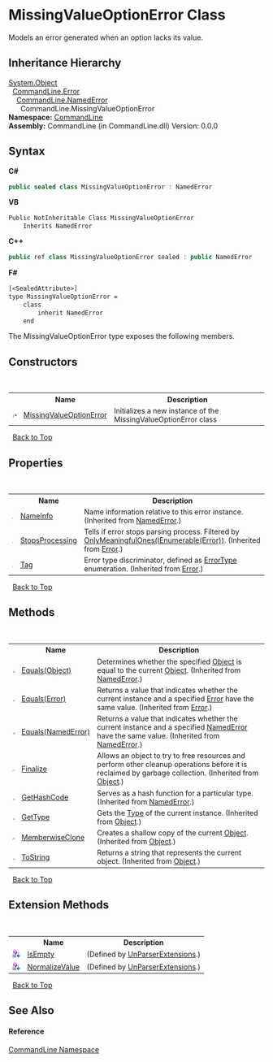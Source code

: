 # MissingValueOptionError Class
 

Models an error generated when an option lacks its value.


## Inheritance Hierarchy
<a href="https://docs.microsoft.com/dotnet/api/system.object" target="_blank">System.Object</a><br />&nbsp;&nbsp;<a href="T_CommandLine_Error">CommandLine.Error</a><br />&nbsp;&nbsp;&nbsp;&nbsp;<a href="T_CommandLine_NamedError">CommandLine.NamedError</a><br />&nbsp;&nbsp;&nbsp;&nbsp;&nbsp;&nbsp;CommandLine.MissingValueOptionError<br />
**Namespace:**&nbsp;<a href="N_CommandLine">CommandLine</a><br />**Assembly:**&nbsp;CommandLine (in CommandLine.dll) Version: 0.0.0

## Syntax

**C#**<br />
``` C#
public sealed class MissingValueOptionError : NamedError
```

**VB**<br />
``` VB
Public NotInheritable Class MissingValueOptionError
	Inherits NamedError
```

**C++**<br />
``` C++
public ref class MissingValueOptionError sealed : public NamedError
```

**F#**<br />
``` F#
[<SealedAttribute>]
type MissingValueOptionError =  
    class
        inherit NamedError
    end
```

The MissingValueOptionError type exposes the following members.


## Constructors
&nbsp;<table><tr><th></th><th>Name</th><th>Description</th></tr><tr><td>![Protected method](media/protmethod.gif "Protected method")</td><td><a href="M_CommandLine_MissingValueOptionError__ctor">MissingValueOptionError</a></td><td>
Initializes a new instance of the MissingValueOptionError class</td></tr></table>&nbsp;
<a href="#missingvalueoptionerror-class">Back to Top</a>

## Properties
&nbsp;<table><tr><th></th><th>Name</th><th>Description</th></tr><tr><td>![Public property](media/pubproperty.gif "Public property")</td><td><a href="P_CommandLine_NamedError_NameInfo">NameInfo</a></td><td>
Name information relative to this error instance.
 (Inherited from <a href="T_CommandLine_NamedError">NamedError</a>.)</td></tr><tr><td>![Public property](media/pubproperty.gif "Public property")</td><td><a href="P_CommandLine_Error_StopsProcessing">StopsProcessing</a></td><td>
Tells if error stops parsing process. Filtered by <a href="M_CommandLine_ErrorExtensions_OnlyMeaningfulOnes">OnlyMeaningfulOnes(IEnumerable(Error))</a>.
 (Inherited from <a href="T_CommandLine_Error">Error</a>.)</td></tr><tr><td>![Public property](media/pubproperty.gif "Public property")</td><td><a href="P_CommandLine_Error_Tag">Tag</a></td><td>
Error type discriminator, defined as <a href="T_CommandLine_ErrorType">ErrorType</a> enumeration.
 (Inherited from <a href="T_CommandLine_Error">Error</a>.)</td></tr></table>&nbsp;
<a href="#missingvalueoptionerror-class">Back to Top</a>

## Methods
&nbsp;<table><tr><th></th><th>Name</th><th>Description</th></tr><tr><td>![Public method](media/pubmethod.gif "Public method")</td><td><a href="M_CommandLine_NamedError_Equals_1">Equals(Object)</a></td><td>
Determines whether the specified <a href="https://docs.microsoft.com/dotnet/api/system.object" target="_blank">Object</a> is equal to the current <a href="https://docs.microsoft.com/dotnet/api/system.object" target="_blank">Object</a>.
 (Inherited from <a href="T_CommandLine_NamedError">NamedError</a>.)</td></tr><tr><td>![Public method](media/pubmethod.gif "Public method")</td><td><a href="M_CommandLine_Error_Equals">Equals(Error)</a></td><td>
Returns a value that indicates whether the current instance and a specified <a href="T_CommandLine_Error">Error</a> have the same value.
 (Inherited from <a href="T_CommandLine_Error">Error</a>.)</td></tr><tr><td>![Public method](media/pubmethod.gif "Public method")</td><td><a href="M_CommandLine_NamedError_Equals">Equals(NamedError)</a></td><td>
Returns a value that indicates whether the current instance and a specified <a href="T_CommandLine_NamedError">NamedError</a> have the same value.
 (Inherited from <a href="T_CommandLine_NamedError">NamedError</a>.)</td></tr><tr><td>![Protected method](media/protmethod.gif "Protected method")</td><td><a href="https://docs.microsoft.com/dotnet/api/system.object.finalize#System_Object_Finalize" target="_blank">Finalize</a></td><td>
Allows an object to try to free resources and perform other cleanup operations before it is reclaimed by garbage collection.
 (Inherited from <a href="https://docs.microsoft.com/dotnet/api/system.object" target="_blank">Object</a>.)</td></tr><tr><td>![Public method](media/pubmethod.gif "Public method")</td><td><a href="M_CommandLine_NamedError_GetHashCode">GetHashCode</a></td><td>
Serves as a hash function for a particular type.
 (Inherited from <a href="T_CommandLine_NamedError">NamedError</a>.)</td></tr><tr><td>![Public method](media/pubmethod.gif "Public method")</td><td><a href="https://docs.microsoft.com/dotnet/api/system.object.gettype#System_Object_GetType" target="_blank">GetType</a></td><td>
Gets the <a href="https://docs.microsoft.com/dotnet/api/system.type" target="_blank">Type</a> of the current instance.
 (Inherited from <a href="https://docs.microsoft.com/dotnet/api/system.object" target="_blank">Object</a>.)</td></tr><tr><td>![Protected method](media/protmethod.gif "Protected method")</td><td><a href="https://docs.microsoft.com/dotnet/api/system.object.memberwiseclone#System_Object_MemberwiseClone" target="_blank">MemberwiseClone</a></td><td>
Creates a shallow copy of the current <a href="https://docs.microsoft.com/dotnet/api/system.object" target="_blank">Object</a>.
 (Inherited from <a href="https://docs.microsoft.com/dotnet/api/system.object" target="_blank">Object</a>.)</td></tr><tr><td>![Public method](media/pubmethod.gif "Public method")</td><td><a href="https://docs.microsoft.com/dotnet/api/system.object.tostring#System_Object_ToString" target="_blank">ToString</a></td><td>
Returns a string that represents the current object.
 (Inherited from <a href="https://docs.microsoft.com/dotnet/api/system.object" target="_blank">Object</a>.)</td></tr></table>&nbsp;
<a href="#missingvalueoptionerror-class">Back to Top</a>

## Extension Methods
&nbsp;<table><tr><th></th><th>Name</th><th>Description</th></tr><tr><td>![Private Extension Method](media/privextension.gif "Private Extension Method")</td><td><a href="M_CommandLine_UnParserExtensions_IsEmpty">IsEmpty</a></td><td> (Defined by <a href="T_CommandLine_UnParserExtensions">UnParserExtensions</a>.)</td></tr><tr><td>![Private Extension Method](media/privextension.gif "Private Extension Method")</td><td><a href="M_CommandLine_UnParserExtensions_NormalizeValue">NormalizeValue</a></td><td> (Defined by <a href="T_CommandLine_UnParserExtensions">UnParserExtensions</a>.)</td></tr></table>&nbsp;
<a href="#missingvalueoptionerror-class">Back to Top</a>

## See Also


#### Reference
<a href="N_CommandLine">CommandLine Namespace</a><br />